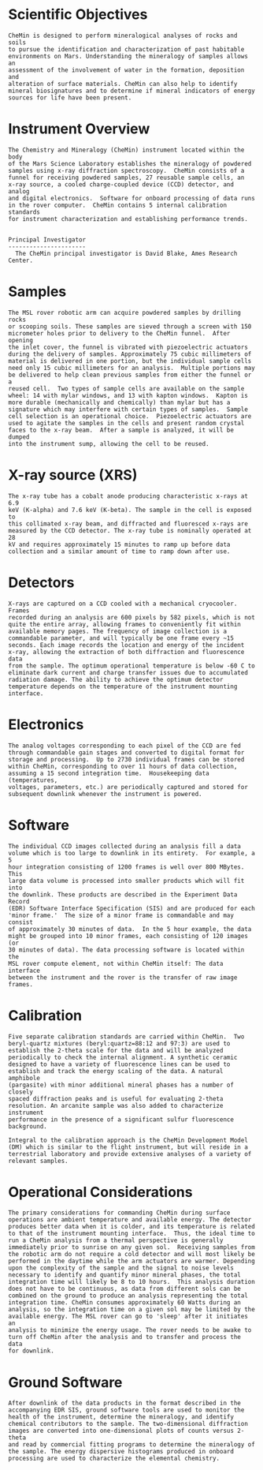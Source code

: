 
 
  Scientific Objectives
  =====================
    CheMin is designed to perform mineralogical analyses of rocks and soils
    to pursue the identification and characterization of past habitable
    environments on Mars. Understanding the mineralogy of samples allows an
    assessment of the involvement of water in the formation, deposition and
    alteration of surface materials. CheMin can also help to identify
    mineral biosignatures and to determine if mineral indicators of energy
    sources for life have been present.
 
 
  Instrument Overview
  ===================
    The Chemistry and Mineralogy (CheMin) instrument located within the body
    of the Mars Science Laboratory establishes the mineralogy of powdered
    samples using x-ray diffraction spectroscopy.  CheMin consists of a
    funnel for receiving powdered samples, 27 reusable sample cells, an
    x-ray source, a cooled charge-coupled device (CCD) detector, and analog
    and digital electronics.  Software for onboard processing of data runs
    in the rover computer.  CheMin contains 5 internal calibration standards
    for instrument characterization and establishing performance trends.
 
 
    Principal Investigator
    ----------------------
      The CheMin principal investigator is David Blake, Ames Research Center.
 
 
  Samples
  =======
    The MSL rover robotic arm can acquire powdered samples by drilling rocks
    or scooping soils. These samples are sieved through a screen with 150
    micrometer holes prior to delivery to the CheMin funnel.  After opening
    the inlet cover, the funnel is vibrated with piezoelectric actuators
    during the delivery of samples. Approximately 75 cubic millimeters of
    material is delivered in one portion, but the individual sample cells
    need only 15 cubic millimeters for an analysis.  Multiple portions may
    be delivered to help clean previous samples from either the funnel or a
    reused cell.  Two types of sample cells are available on the sample
    wheel: 14 with mylar windows, and 13 with kapton windows.  Kapton is
    more durable (mechanically and chemically) than mylar but has a
    signature which may interfere with certain types of samples.  Sample
    cell selection is an operational choice.  Piezoelectric actuators are
    used to agitate the samples in the cells and present random crystal
    faces to the x-ray beam.  After a sample is analyzed, it will be dumped
    into the instrument sump, allowing the cell to be reused.
 
 
  X-ray source (XRS)
  ==================
    The x-ray tube has a cobalt anode producing characteristic x-rays at 6.9
    keV (K-alpha) and 7.6 keV (K-beta). The sample in the cell is exposed to
    this collimated x-ray beam, and diffracted and fluoresced x-rays are
    measured by the CCD detector. The x-ray tube is nominally operated at 28
    kV and requires approximately 15 minutes to ramp up before data
    collection and a similar amount of time to ramp down after use.
 
 
  Detectors
  =========
    X-rays are captured on a CCD cooled with a mechanical cryocooler. Frames
    recorded during an analysis are 600 pixels by 582 pixels, which is not
    quite the entire array, allowing frames to conveniently fit within
    available memory pages. The frequency of image collection is a
    commandable parameter, and will typically be one frame every ~15
    seconds. Each image records the location and energy of the incident
    x-ray, allowing the extraction of both diffraction and fluorescence data
    from the sample. The optimum operational temperature is below -60 C to
    eliminate dark current and charge transfer issues due to accumulated
    radiation damage. The ability to achieve the optimum detector
    temperature depends on the temperature of the instrument mounting
    interface.
 
 
  Electronics
  ===========
    The analog voltages corresponding to each pixel of the CCD are fed
    through commandable gain stages and converted to digital format for
    storage and processing.  Up to 2730 individual frames can be stored
    within CheMin, corresponding to over 11 hours of data collection,
    assuming a 15 second integration time.  Housekeeping data (temperatures,
    voltages, parameters, etc.) are periodically captured and stored for
    subsequent downlink whenever the instrument is powered.
 
 
  Software
  ========
    The individual CCD images collected during an analysis fill a data
    volume which is too large to downlink in its entirety.  For example, a 5
    hour integration consisting of 1200 frames is well over 800 MBytes. This
    large data volume is processed into smaller products which will fit into
    the downlink. These products are described in the Experiment Data Record
    (EDR) Software Interface Specification (SIS) and are produced for each
    'minor frame.'  The size of a minor frame is commandable and may consist
    of approximately 30 minutes of data.  In the 5 hour example, the data
    might be grouped into 10 minor frames, each consisting of 120 images (or
    30 minutes of data). The data processing software is located within the
    MSL rover compute element, not within CheMin itself: The data interface
    between the instrument and the rover is the transfer of raw image
    frames.
 
 
  Calibration
  ===========
    Five separate calibration standards are carried within CheMin.  Two
    beryl-quartz mixtures (beryl:quartz=88:12 and 97:3) are used to
    establish the 2-theta scale for the data and will be analyzed
    periodically to check the internal alignment. A synthetic ceramic
    designed to have a variety of fluorescence lines can be used to
    establish and track the energy scaling of the data. A natural amphibole
    (pargasite) with minor additional mineral phases has a number of closely
    spaced diffraction peaks and is useful for evaluating 2-theta
    resolution. An arcanite sample was also added to characterize instrument
    performance in the presence of a significant sulfur fluorescence
    background.
 
    Integral to the calibration approach is the CheMin Development Model
    (DM) which is similar to the flight instrument, but will reside in a
    terrestrial laboratory and provide extensive analyses of a variety of
    relevant samples.
 
 
  Operational Considerations
  ======================
    The primary considerations for commanding CheMin during surface
    operations are ambient temperature and available energy. The detector
    produces better data when it is colder, and its temperature is related
    to that of the instrument mounting interface.  Thus, the ideal time to
    run a CheMin analysis from a thermal perspective is generally
    immediately prior to sunrise on any given sol.  Receiving samples from
    the robotic arm do not require a cold detector and will most likely be
    performed in the daytime while the arm actuators are warmer. Depending
    upon the complexity of the sample and the signal to noise levels
    necessary to identify and quantify minor mineral phases, the total
    integration time will likely be 8 to 10 hours.  This analysis duration
    does not have to be continuous, as data from different sols can be
    combined on the ground to produce an analysis representing the total
    integration time. CheMin consumes approximately 60 Watts during an
    analysis, so the integration time on a given sol may be limited by the
    available energy. The MSL rover can go to 'sleep' after it initiates an
    analysis to minimize the energy usage. The rover needs to be awake to
    turn off CheMin after the analysis and to transfer and process the data
    for downlink.
 
 
  Ground Software
  ==============
    After downlink of the data products in the format described in the
    accompanying EDR SIS, ground software tools are used to monitor the
    health of the instrument, determine the mineralogy, and identify
    chemical contributors to the sample. The two-dimensional diffraction
    images are converted into one-dimensional plots of counts versus 2-theta
    and read by commercial fitting programs to determine the mineralogy of
    the sample. The energy dispersive histograms produced in onboard
    processing are used to characterize the elemental chemistry.

        